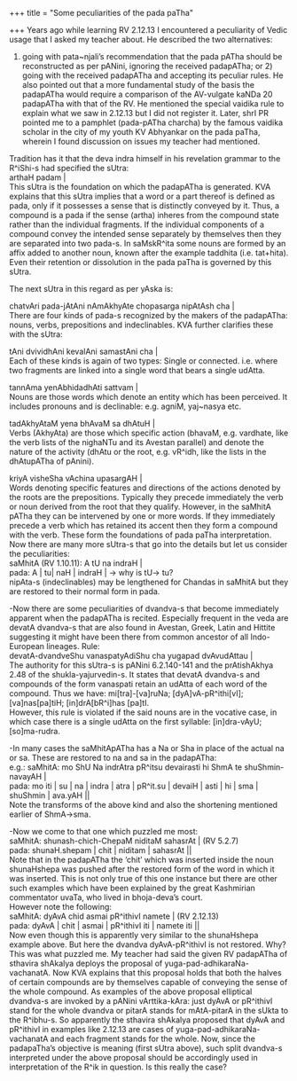 +++
title = "Some peculiarities of the pada paTha"

+++
Years ago while learning RV 2.12.13 I encountered a peculiarity of Vedic
usage that I asked my teacher about. He described the two alternatives:
1) going with pata\~njali’s recommendation that the pada pATha should be
reconstructed as per pANini, ignoring the received padapATha; or 2)
going with the received padapATha and accepting its peculiar rules. He
also pointed out that a more fundamental study of the basis the
padapATha would require a comparison of the AV-vulgate kaNDa 20
padapATha with that of the RV. He mentioned the special vaidika rule to
explain what we saw in 2.12.13 but I did not register it. Later, shrI PR
pointed me to a pamphlet (pada-pATha charcha) by the famous vaidika
scholar in the city of my youth KV Abhyankar on the pada paTha, wherein
I found discussion on issues my teacher had mentioned.

Tradition has it that the deva indra himself in his revelation grammar
to the R^iShi-s had specified the sUtra:  
arthaH padam |  
This sUtra is the foundation on which the padapATha is generated. KVA
explains that this sUtra implies that a word or a part thereof is
defined as pada, only if it possesses a sense that is distinctly
conveyed by it. Thus, a compound is a pada if the sense (artha) inheres
from the compound state rather than the individual fragments. If the
individual components of a compound convey the intended sense separately
by themselves then they are separated into two pada-s. In saMskR^ita
some nouns are formed by an affix added to another noun, known after the
example taddhita (i.e. tat+hita). Even their retention or dissolution in
the pada paTha is governed by this sUtra.

The next sUtra in this regard as per yAska is:

chatvAri pada-jAtAni nAmAkhyAte chopasarga nipAtAsh cha |  
There are four kinds of pada-s recognized by the makers of the
padapATha: nouns, verbs, prepositions and indeclinables. KVA further
clarifies these with the sUtra:

tAni dvividhAni kevalAni samastAni cha |  
Each of these kinds is again of two types: Single or connected. i.e.
where two fragments are linked into a single word that bears a single
udAtta.

tannAma yenAbhidadhAti sattvam |  
Nouns are those words which denote an entity which has been perceived.
It includes pronouns and is declinable: e.g. agniM, yaj\~nasya etc.

tadAkhyAtaM yena bhAvaM sa dhAtuH |  
Verbs (AkhyAta) are those which specific action (bhavaM, e.g. vardhate,
like the verb lists of the nighaNTu and its Avestan parallel) and denote
the nature of the activity (dhAtu or the root, e.g. vR^idh, like the
lists in the dhAtupATha of pAnini).

kriyA visheSha vAchina upasargAH |  
Words denoting specific features and directions of the actions denoted
by the roots are the prepositions. Typically they precede immediately
the verb or noun derived from the root that they qualify. However, in
the saMhitA pATha they can be intervened by one or more words. If they
immediately precede a verb which has retained its accent then they form
a compound with the verb. These form the foundations of pada paTha
interpretation. Now there are many more sUtra-s that go into the details
but let us consider the peculiarities:  
saMhitA (RV 1.10.11): A tU na indraH |  
pada: A | tu| naH | indraH | -\> why is tU-\> tu?  
nipAta-s (indeclinables) may be lengthened for Chandas in saMhitA but
they are restored to their normal form in pada.

\-Now there are some peculiarities of dvandva-s that become immediately
apparent when the padapATha is recited. Especially frequent in the veda
are devatA dvandva-s that are also found in Avestan, Greek, Latin and
Hittite suggesting it might have been there from common ancestor of all
Indo-European lineages. Rule:  
devatA-dvandveShu vanaspatyAdiShu cha yugapad dvAvudAttau |  
The authority for this sUtra-s is pANini 6.2.140-141 and the
prAtishAkhya 2.48 of the shukla-yajurvedin-s. It states that devatA
dvandva-s and compounds of the form vanaspati retain an udAtta of each
word of the compound. Thus we have: mi\[tra\]-\[va\]ruNa;
\[dyA\]vA-pR^ithi\[vI\]; \[va\]nas\[pa\]tiH; \[in\]drA\[bR^i\]has
\[pa\]tI.  
However, this rule is violated if the said nouns are in the vocative
case, in which case there is a single udAtta on the first syllable:
\[in\]dra-vAyU; \[so\]ma-rudra.

\-In many cases the saMhitApATha has a Na or Sha in place of the actual
na or sa. These are restored to na and sa in the padapATha:  
e.g.: saMhitA: mo ShU Na indrAtra pR^itsu devairasti hi ShmA te
shuShmin-navayAH |  
pada: mo iti | su | na | indra | atra | pR^it.su | devaiH | asti | hi |
sma | shuShmin | ava.yAH ||  
Note the transforms of the above kind and also the shortening mentioned
earlier of ShmA-\>sma.

\-Now we come to that one which puzzled me most:  
saMhitA: shunash-chich-ChepaM niditaM sahasrAt | (RV 5.2.7)  
pada: shunaH.shepam | chit | niditam | sahasrAt ||  
Note that in the padapATha the ‘chit’ which was inserted inside the noun
shunaHshepa was pushed after the restored form of the word in which it
was inserted. This is not only true of this one instance but there are
other such examples which have been explained by the great Kashmirian
commentator uvaTa, who lived in bhoja-deva’s court.  
However note the following:  
saMhitA: dyAvA chid asmai pR^ithivI namete | (RV 2.12.13)  
pada: dyAvA | chit | asmai | pR^ithivI iti | namete iti ||  
Now even though this is apparently very similar to the shunaHshepa
example above. But here the dvandva dyAvA-pR^ithivI is not restored.
Why? This was what puzzled me. My teacher had said the given RV
padapATha of sthavira shAkalya deploys the proposal of
yuga-pad-adhikaraNa-vachanatA. Now KVA explains that this proposal holds
that both the halves of certain compounds are by themselves capable of
conveying the sense of the whole compound. As examples of the above
proposal elliptical dvandva-s are invoked by a pANini vArttika-kAra:
just dyAvA or pR^ithivI stand for the whole dvandva or pitarA stands for
mAtA-pitarA in the sUkta to the R^ibhu-s. So apparently the sthavira
shAkalya proposed that dyAvA and pR^ithivI in examples like 2.12.13 are
cases of yuga-pad-adhikaraNa-vachanatA and each fragment stands for the
whole. Now, since the padapaTha’s objective is meaning (first sUtra
above), such split dvandva-s interpreted under the above proposal should
be accordingly used in interpretation of the R^ik in question. Is this
really the case?
